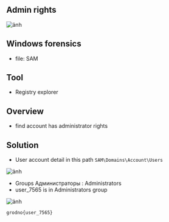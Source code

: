 ## Admin rights

![ảnh](https://github.com/LDV-SpaceK/Junior.Crypt.2024-CTF/assets/151914246/858b082a-c895-49f4-a9ee-27bd11b83efb)

## Windows forensics

* file: SAM

## Tool

* Registry explorer

## Overview

* find account has administrator rights

## Solution

* User account detail in this path `SAM\Domains\Account\Users`

![ảnh](https://github.com/LDV-SpaceK/Junior.Crypt.2024-CTF/assets/151914246/27b7d4c5-30c9-45f5-8871-a7261af27f73)

* Groups Администраторы : Administrators
* user_7565 is in Administrators group

![ảnh](https://github.com/LDV-SpaceK/Junior.Crypt.2024-CTF/assets/151914246/88296ec7-313b-4acd-b5e1-76c40b3f2cb5)

`grodno{user_7565}`

